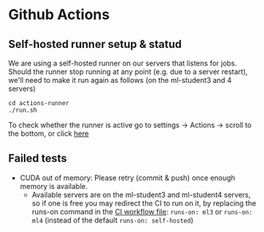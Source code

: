 
# Github Actions

## Self-hosted runner setup & statud
We are using a self-hosted runner on our servers that listens for jobs.
Should the runner stop running at any point (e.g. due to a server restart), we'll need to
make it run again as follows  (on the ml-student3 and 4 servers)

    cd actions-runner
    ./run.sh
    
To check whether the runner is active go to settings -> Actions -> scroll to the bottom, or click [here](https://github.com/ml-research/rational_activations/settings/actions)

## Failed tests


- CUDA out of memory: Please retry (commit & push) once enough memory is available.
    - Available servers are on the ml-student3 and ml-student4 servers, so if one is free you may redirect the CI to run on it, by
    replacing the runs-on command in the [CI workflow file](compile_and_test.yml):
        ``runs-on: ml3`` or ``runs-on: ml4`` (instead of the default ``runs-on: self-hosted``)
 
